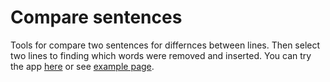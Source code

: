 # Compare sentences
Tools for compare two sentences for differnces between lines. Then select two lines to finding which words were removed and inserted. You can try the app [here](https://iampz.github.io/compare-sentences/) or see [example page](https://iampz.github.io/compare-sentences/example.html).
